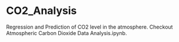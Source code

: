 # CO2_Analysis

Regression and Prediction of CO2 level in the atmosphere. Checkout Atmospheric Carbon Dioxide Data Analysis.ipynb.
